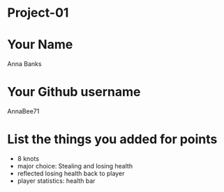 # Project-01

# Your Name
Anna Banks
# Your Github username
AnnaBee71
# List the things you added for points
- 8 knots
- major choice: Stealing and losing health
- reflected losing health back to player
- player statistics: health bar
